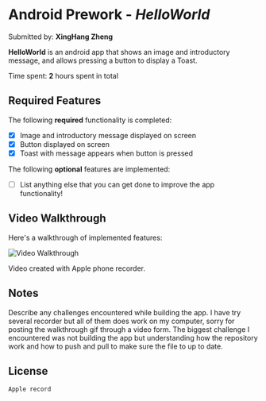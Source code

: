 # Android Prework - *HelloWorld*

Submitted by: **XingHang Zheng**

**HelloWorld** is an android app that shows an image and introductory message, and allows pressing a button to display a Toast. 

Time spent: **2** hours spent in total

## Required Features

The following **required** functionality is completed:

* [X] Image and introductory message displayed on screen
* [X] Button displayed on screen
* [X] Toast with message appears when button is pressed 

The following **optional** features are implemented:

* [ ] List anything else that you can get done to improve the app functionality!

## Video Walkthrough

Here's a walkthrough of implemented features:

<img src='[https://github.com/XingHang0921/HelloWorld/blob/master/IMG_193242116.MOV](https://github.com/XingHang0921/HelloWorld/blob/master/walkthrough.gif)' title='Video Walkthrough' width='' alt='Video Walkthrough' />

<!-- Replace this with whatever GIF tool you used! -->
Video created with Apple phone recorder.
<!-- Other options include:
[Kap](https://getkap.co/) for macOS
[ScreenToGif](https://www.screentogif.com/) for Windows
[peek](https://github.com/phw/peek) for Linux. -->

## Notes

Describe any challenges encountered while building the app.
I have try several recorder but all of them does work on my computer, sorry for posting the walkthrough gif through a video form.
The biggest challenge I encountered was not building the app but understanding how the repository work and how to push and pull to make sure the file to up to date.

## License

    Apple record
